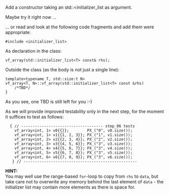 Add a constructor taking an std::<initializer_list<T> as
argument.

Maybe try it right now ...

... or read and look at the following code fragments and
add them were appropriate:
```
#include <initializer_list>
```

As declaration in the class:
```
vf_array(std::initializer_list<T> const& rhs);
``` 

Outside the class (as the body is not just a single line):
```
template<typename T, std::size:t N>
vf_array<T, N>::vf_array(std::initializer_list<T> const &rhs)
    /*TBD*/
}
```

As you see, one TBD is still left for you :-)

As we will provide improved testability only in the next
step, for the moment it suffices to test as follows:

```
  { // ------------------------------------ step_06 tests
    vf_array<int, 1> v0{{}};        PX_("0", v0.size());
    vf_array<int, 1> v1{{1, 2, 3}}; PX_("1", v1.size());
    vf_array<int, 2> v2{{2, 3, 4}}; PX_("2", v2.size());
    vf_array<int, 3> v3{{4, 5, 6}}; PX_("3", v3.size());
    vf_array<int, 4> v4{{5, 6, 7}}; PX_("3", v4.size());
    vf_array<int, 5> v5{{6, 7, 8}}; PX_("3", v5.size());
    vf_array<int, 6> v6{{7, 8, 9}}; PX_("3", v6.size());
   } // --------------------------------------------------
```

**HINT:**\
You may well use the range-based `for`-loop to copy from
`rhs` to `data`, but take care not to overwrite any memory
behind the last element of `data` - the initializer list
may contain more elements as there is space for. 
